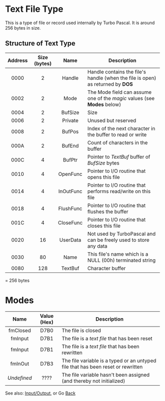# Text File Type

This is a type of file or record used internally by Turbo Pascal. It is around 256 bytes in size.

## Structure of Text Type

|Address|Size (bytes) |Name     |Description                                                                     |
| :---: | :---------: | :-----: |--------------------------------------------------------------------------------|
|0000   |2            |Handle   |Handle contains the file's handle (when the file is open) as returned by **DOS**|
|0002   |2            |Mode     |The Mode field can assume one of the *magic* values (see **Modes** below)       |
|0004   |2            |BufSize  |Size                                                                            |
|0006   |2            |Private  |Unused but reserved                                                             | 
|0008   |2            |BufPos   |Index of the next character in the buffer to read or write                      |
|000A   |2            |BufEnd   |Count of characters in the buffer                                               |
|000C   |4            |BufPtr   |Pointer to *TextBuf* buffer of *BufSize* bytes                                  |
|0010   |4            |OpenFunc |Pointer to I/O routine that opens this file                                     |
|0014   |4            |InOutFunc|Pointer to I/O routine that performs read/write on this file                    |
|0018   |4            |FlushFunc|Pointer to I/O routine that flushes the buffer                                  |
|001C   |4            |CloseFunc|Pointer to I/O routine that closes this file                                    |
|0020   |16           |UserData |Not used by TurboPascal and can be freely used to store any data                |
|0030   |80           |Name     |This file's name which is a NULL (00h) terminated string                        |
|0080   |128          |TextBuf  |Character buffer                                                                |

= 256 bytes

# Modes

|Name        |Value (Hex) |Description                                                                           |
| :--------: | :--------: |--------------------------------------------------------------------------------------|
|fmClosed    | D7B0       | The file is closed                                                                   |
|fmInput     | D7B1       | The file is a *text file* that has been reset                                        |
|fmInput     | D7B1       | The file is a *text file* that has been rewritten                                    |
|fmInOut     | D7B3       | The file variable is a typed or an untyped file that has been reset or rewritten     |
|*Undefined* | ????       | The file variable hasn't been assigned (and thereby not initialized)                 |

See also: [Input/Output](DATA.md), or Go [Back](../README.md)